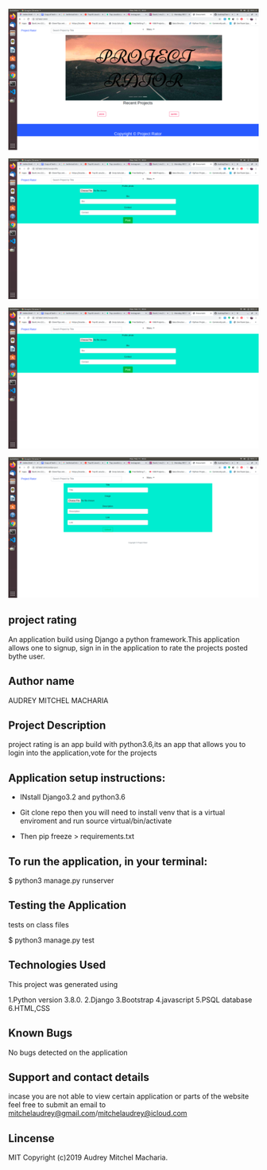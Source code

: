 ![pic](./static/front.png)

![pic](./static/new.png)

![pic](./static/profile.png)

![pic](./static/project.png)

## project rating
An application build using Django a python framework.This application allows one to signup, sign in in the application to rate the projects posted bythe user.

## Author name
AUDREY MITCHEL MACHARIA

## Project Description
project rating is an app build with python3.6,its an app that allows you to login into the application,vote for the projects 

## Application setup instructions:
- INstall Django3.2 and python3.6

- Git clone repo then you will need to install venv that is a  virtual enviroment and run source virtual/bin/activate

- Then pip freeze > requirements.txt

## To run the application, in your terminal:

$ python3 manage.py runserver



## Testing the Application
tests on class files

  $ python3 manage.py test



## Technologies Used
This project was generated using

1.Python version 3.8.0.
2.Django
3.Bootstrap
4.javascript
5.PSQL database
6.HTML,CSS

## Known Bugs
No bugs detected on the application

## Support and contact details
incase you are not able to view certain application or parts of the website feel free to submit an email to mitchelaudrey@gmail.com/mitchelaudrey@icloud.com

## Lincense
MIT Copyright (c)2019 Audrey Mitchel Macharia.


